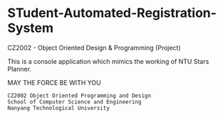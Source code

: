 # STudent-Automated-Registration-System
CZ2002 - Object Oriented Design &amp; Programming (Project)

This is a console application which mimics the working of NTU Stars Planner. 

MAY THE FORCE BE WITH YOU

```
CZ2002 Object Oriented Programming and Design
School of Computer Science and Engineering
Nanyang Technological University
```